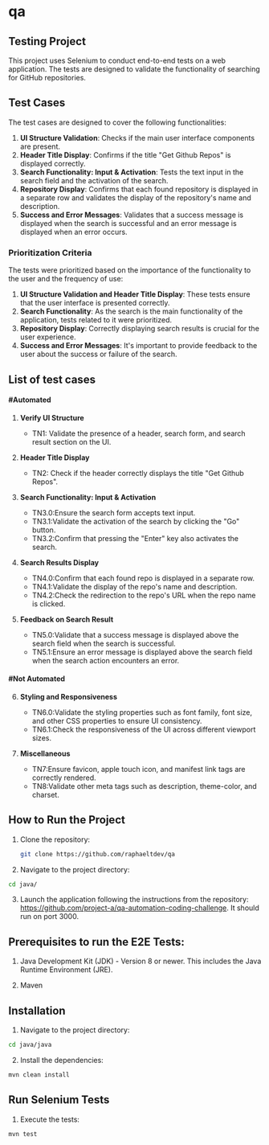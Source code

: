 # qa
## Testing Project

This project uses Selenium to conduct end-to-end tests on a web application. The tests are designed to validate the functionality of searching for GitHub repositories.

## Test Cases

The test cases are designed to cover the following functionalities:

1. **UI Structure Validation**: Checks if the main user interface components are present.
2. **Header Title Display**: Confirms if the title "Get Github Repos" is displayed correctly.
3. **Search Functionality: Input & Activation**: Tests the text input in the search field and the activation of the search.
4. **Repository Display**: Confirms that each found repository is displayed in a separate row and validates the display of the repository's name and description.
5. **Success and Error Messages**: Validates that a success message is displayed when the search is successful and an error message is displayed when an error occurs.

### Prioritization Criteria

The tests were prioritized based on the importance of the functionality to the user and the frequency of use:

1. **UI Structure Validation and Header Title Display**: These tests ensure that the user interface is presented correctly.
2. **Search Functionality**: As the search is the main functionality of the application, tests related to it were prioritized.
3. **Repository Display**: Correctly displaying search results is crucial for the user experience.
4. **Success and Error Messages**: It's important to provide feedback to the user about the success or failure of the search.


## List of test cases

#### #Automated
1. **Verify UI Structure**
   - TN1: Validate the presence of a header, search form, and search result section on the UI.
  
2. **Header Title Display**
   - TN2: Check if the header correctly displays the title "Get Github Repos".

3. **Search Functionality: Input & Activation**
    - TN3.0:Ensure the search form accepts text input.
    - TN3.1:Validate the activation of the search by clicking the "Go" button.
    - TN3.2:Confirm that pressing the "Enter" key also activates the search.

4. **Search Results Display**
    - TN4.0:Confirm that each found repo is displayed in a separate row.
    - TN4.1:Validate the display of the repo's name and description.
    - TN4.2:Check the redirection to the repo's URL when the repo name is clicked.

5. **Feedback on Search Result**
    - TN5.0:Validate that a success message is displayed above the search field when the search is successful.
    - TN5.1:Ensure an error message is displayed above the search field when the search action encounters an error.

#### #Not Automated

6. **Styling and Responsiveness**
    - TN6.0:Validate the styling properties such as font family, font size, and other CSS properties to ensure UI consistency.
    - TN6.1:Check the responsiveness of the UI across different viewport sizes.

7. **Miscellaneous**
    - TN7:Ensure favicon, apple touch icon, and manifest link tags are correctly rendered.
    - TN8:Validate other meta tags such as description, theme-color, and charset.

## How to Run the Project

1. Clone the repository:
   ```bash
   git clone https://github.com/raphaeltdev/qa
   ```

2. Navigate to the project directory:
```bash
cd java/
```

3. Launch the application following the instructions from the repository: https://github.com/project-a/qa-automation-coding-challenge.
It should run on port 3000.


## Prerequisites to run the E2E Tests:
1. Java Development Kit (JDK) - Version 8 or newer. This includes the Java Runtime Environment (JRE).


2. Maven

## Installation

1. Navigate to the project directory:
```bash 
cd java/java
```
2. Install the dependencies:
```bash 
mvn clean install
```

## Run Selenium Tests

1. Execute the tests:
```bash 
mvn test
```
